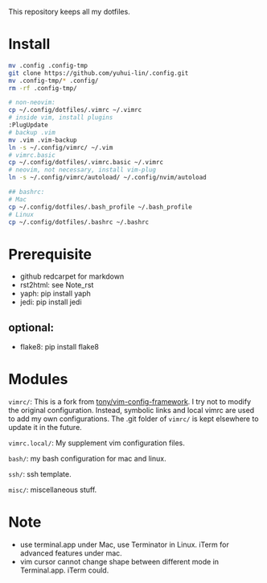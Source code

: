 This repository keeps all my dotfiles.

# Install

```bash
mv .config .config-tmp
git clone https://github.com/yuhui-lin/.config.git
mv .config-tmp/* .config/
rm -rf .config-tmp/

# non-neovim:
cp ~/.config/dotfiles/.vimrc ~/.vimrc
# inside vim, install plugins
:PlugUpdate
# backup .vim
mv .vim .vim-backup
ln -s ~/.config/vimrc/ ~/.vim
# vimrc.basic
cp ~/.config/dotfiles/.vimrc.basic ~/.vimrc
# neovim, not necessary, install vim-plug
ln -s ~/.config/vimrc/autoload/ ~/.config/nvim/autoload

## bashrc:
# Mac
cp ~/.config/dotfiles/.bash_profile ~/.bash_profile
# Linux
cp ~/.config/dotfiles/.bashrc ~/.bashrc

```

# Prerequisite

- github redcarpet for markdown
- rst2html: see Note_rst
- yaph: pip install yaph 
- jedi: pip install jedi

## optional:
- flake8: pip install flake8

# Modules
``vimrc/``: This is a fork from [tony/vim-config-framework](https://github.com/tony/vim-config-framework). I try not to modify the original configuration. Instead, symbolic links and local vimrc are used to add my own configurations. The .git folder of ``vimrc/`` is kept elsewhere to update it in the future.

``vimrc.local/``: My supplement vim configuration files.

``bash/``: my bash configuration for mac and linux.

``ssh/``: ssh template.

``misc/``: miscellaneous stuff.

# Note
- use terminal.app under Mac, use Terminator in Linux. iTerm for advanced features under mac.
- vim cursor cannot change shape between different mode in Terminal.app. iTerm could.
